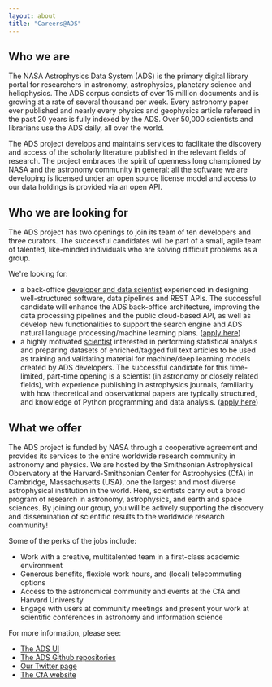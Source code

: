 ```yaml
---
layout: about
title: "Careers@ADS"
---
```


## Who we are

The NASA Astrophysics Data System (ADS) is the primary digital library portal for researchers in astronomy, astrophysics, planetary science and heliophysics. The ADS corpus consists of over 15 million documents and is growing at a rate of several thousand per week. Every astronomy paper ever published and nearly every physics and geophysics article refereed in the past 20 years is fully indexed by the ADS. Over 50,000 scientists and librarians use the ADS daily, all over the world.

The ADS project develops and maintains services to facilitate the discovery and access of the scholarly literature published in the relevant fields of research.  The project embraces the spirit of openness long championed by NASA and the astronomy community in general: all the software we are developing is licensed under an open source license model and access to our data holdings is provided via an open API.

## Who we are looking for

The ADS project has two openings to join its team of ten developers and three curators. The successful candidates will be part of a small, agile team of talented, like-minded individuals who are solving difficult problems as a group.

We're looking for:

* a back-office [developer and data scientist](https://cfa.harvard.edu/opportunities/sao-employment-opportunities/posting-21-29) experienced in designing well-structured software, data pipelines and REST APIs. The successful candidate will enhance the ADS back-office architecture, improving the data processing pipelines and the public cloud-based API, as well as develop new functionalities to support the search engine and ADS natural language processing/machine learning plans. ([apply here](https://www.usajobs.gov/GetJob/ViewDetails/601130700))
* a highly motivated [scientist](https://pweb.cfa.harvard.edu/opportunities/sao-employment-opportunities/posting-21-13) interested in performing statistical analysis and preparing datasets of enriched/tagged full text articles to be used as training and validating material for machine/deep learning models created by ADS developers. The successful candidate for this time-limited, part-time opening is a scientist (in astronomy or closely related fields), with experience publishing in astrophysics journals, familiarity with how theoretical and observational papers are typically structured, and knowledge of Python programming and data analysis. ([apply here](https://www.usajobs.gov/GetJob/ViewDetails/597834300))

## What we offer

The ADS project is funded by NASA through a cooperative agreement and provides its services to the entire worldwide research community in astronomy and physics. We are hosted by the Smithsonian Astrophysical Observatory at the Harvard-Smithsonian Center for Astrophysics (CfA) in Cambridge, Massachusetts (USA), one the largest and most diverse astrophysical institution in the world. Here, scientists carry out a broad program of research in astronomy, astrophysics, and earth and space sciences. By joining our group, you will be actively supporting the discovery and dissemination of scientific results to the worldwide research community!

Some of the perks of the jobs include:

  * Work with a creative, multitalented team in a first-class academic environment
  * Generous benefits, flexible work hours, and (local) telecommuting options
  * Access to the astronomical community and events at the CfA and Harvard University
  * Engage with users at community meetings and present your work at scientific conferences in astronomy and information science

For more information, please see:

  * [The ADS UI](https://ui.adsabs.harvard.edu)
  * [The ADS Github repositories](https://github.com/adsabs)
  * [Our Twitter page](https://twitter.com/adsabs)
  * [The CfA website](https://www.cfa.harvard.edu/)
